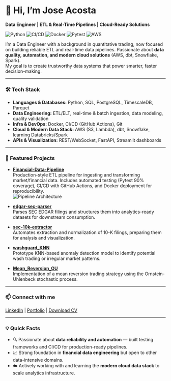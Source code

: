 # 👋 Hi, I’m Jose Acosta
**Data Engineer | ETL & Real-Time Pipelines | Cloud-Ready Solutions**

![Python](https://img.shields.io/badge/Python-3.10%2B-blue)
![CI/CD](https://img.shields.io/badge/CI%2FCD-GitHub%20Actions-success)
![Docker](https://img.shields.io/badge/Docker-ready-blue)
![Pytest](https://img.shields.io/badge/tests-90%25%20coverage-brightgreen)
![AWS](https://img.shields.io/badge/Cloud-AWS%20%7C%20dbt%20%7C%20Snowflake-orange)

I’m a Data Engineer with a background in quantitative trading, now focused on building reliable ETL and real-time data pipelines. Passionate about **data quality, automation, and modern cloud solutions** (AWS, dbt, Snowflake, Spark).  
My goal is to create trustworthy data systems that power smarter, faster decision-making.

---

### 🛠️ Tech Stack
- **Languages & Databases:** Python, SQL, PostgreSQL, TimescaleDB, Parquet  
- **Data Engineering:** ETL/ELT, real-time & batch ingestion, data modeling, quality validation  
- **Infra & DevOps:** Docker, CI/CD (GitHub Actions), Git  
- **Cloud & Modern Data Stack:** AWS (S3, Lambda), dbt, Snowflake, learning Databricks/Spark  
- **APIs & Visualization:** REST/WebSocket, FastAPI, Streamlit dashboards  

---

### 🚀 Featured Projects

- [**Financial-Data-Pipeline**](https://github.com/josetraderx/Financial-Data-Pipeline)  
  Production-style ETL pipeline for ingesting and transforming market/financial data. Includes automated testing (Pytest 90% coverage), CI/CD with GitHub Actions, and Docker deployment for reproducibility.  
  ![Pipeline Architecture](https://raw.githubusercontent.com/josetraderx/Financial-Data-Pipeline/main/diagram.png)

- [**edgar-sec-parser**](https://github.com/josetraderx/edgar-sec-parser)  
  Parses SEC EDGAR filings and structures them into analytics-ready datasets for downstream consumption.

- [**sec-10k-extractor**](https://github.com/josetraderx/sec-10k-extractor)  
  Automates extraction and normalization of 10-K filings, preparing them for analysis and visualization.

- [**washguard_KNN**](https://github.com/josetraderx/washguard_KNN)  
  Prototype KNN-based anomaly detection model to identify potential wash trading or irregular market patterns.

- [**Mean_Reversion_OU**](https://github.com/josetraderx/Mean_Reversion_OU)  
  Implementation of a mean reversion trading strategy using the Ornstein-Uhlenbeck stochastic process.

---

### 📫 Connect with me
[LinkedIn](https://www.linkedin.com/in/josetraderx) | [Portfolio](https://josetraderx.com) | [Download CV](https://drive.google.com/file/d/1mIGwYEd8EYvQShpO6XJau3nHIImHSiDE/view?usp=drive_link)

---

### 💡 Quick Facts
- 🔍 Passionate about **data reliability and automation** — built testing frameworks and CI/CD for production-ready pipelines.  
- 📈 Strong foundation in **financial data engineering** but open to other data-intensive domains.  
- ☁️ Actively working with and learning the **modern cloud data stack** to scale analytics infrastructure.

